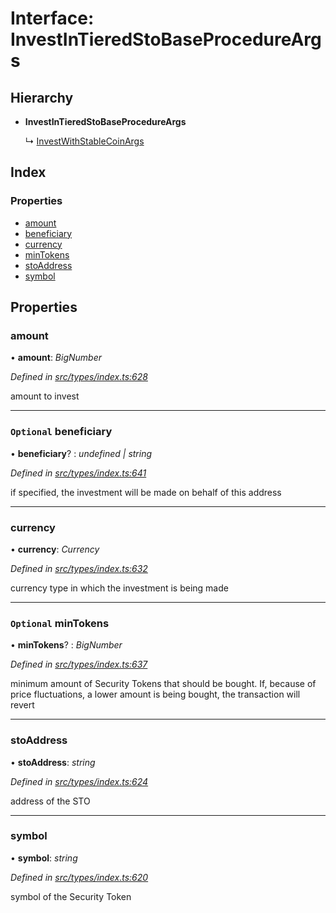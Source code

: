 # Interface: InvestInTieredStoBaseProcedureArgs

## Hierarchy

* **InvestInTieredStoBaseProcedureArgs**

  ↳ [InvestWithStableCoinArgs](_types_index_.investwithstablecoinargs.md)

## Index

### Properties

* [amount](_types_index_.investintieredstobaseprocedureargs.md#amount)
* [beneficiary](_types_index_.investintieredstobaseprocedureargs.md#optional-beneficiary)
* [currency](_types_index_.investintieredstobaseprocedureargs.md#currency)
* [minTokens](_types_index_.investintieredstobaseprocedureargs.md#optional-mintokens)
* [stoAddress](_types_index_.investintieredstobaseprocedureargs.md#stoaddress)
* [symbol](_types_index_.investintieredstobaseprocedureargs.md#symbol)

## Properties

###  amount

• **amount**: *BigNumber*

*Defined in [src/types/index.ts:628](https://github.com/PolymathNetwork/polymath-sdk/blob/ade5412/src/types/index.ts#L628)*

amount to invest

___

### `Optional` beneficiary

• **beneficiary**? : *undefined | string*

*Defined in [src/types/index.ts:641](https://github.com/PolymathNetwork/polymath-sdk/blob/ade5412/src/types/index.ts#L641)*

if specified, the investment will be made on behalf of this address

___

###  currency

• **currency**: *Currency*

*Defined in [src/types/index.ts:632](https://github.com/PolymathNetwork/polymath-sdk/blob/ade5412/src/types/index.ts#L632)*

currency type in which the investment is being made

___

### `Optional` minTokens

• **minTokens**? : *BigNumber*

*Defined in [src/types/index.ts:637](https://github.com/PolymathNetwork/polymath-sdk/blob/ade5412/src/types/index.ts#L637)*

minimum amount of Security Tokens that should be bought.
If, because of price fluctuations, a lower amount is being bought, the transaction will revert

___

###  stoAddress

• **stoAddress**: *string*

*Defined in [src/types/index.ts:624](https://github.com/PolymathNetwork/polymath-sdk/blob/ade5412/src/types/index.ts#L624)*

address of the STO

___

###  symbol

• **symbol**: *string*

*Defined in [src/types/index.ts:620](https://github.com/PolymathNetwork/polymath-sdk/blob/ade5412/src/types/index.ts#L620)*

symbol of the Security Token
